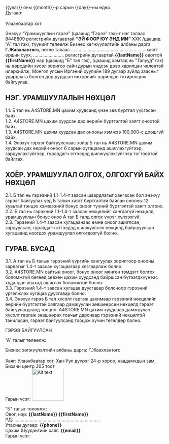 {{year}} оны {{month}}-р сарын {{day}}-ны өдөр<br>                        Дугаар:<br>                                      
Улаанбаатар хот<br>

Энэхүү “Урамшууллын гэрээ” (цаашид “Гэрээ” гэх)-г нэг талаас 8448809 регистрийн дугаартай **“ЭЙ ФООР ЮҮ ЭНД МИ”** ХХК /цаашид “А” тал гэх/, түүнийг төлөөлж Бизнес хөгжүүлэлтийн албаны дарга **Г.Жавхлантөгс**, нөгөө талаас ...........................................................хаягт оршин суух, ........................ регистрийн дугаартай **{{lastName}}** овогтой **{{firstName}}** нар (цаашид “Б” тал гэх), (цаашид хамтад нь “Талууд” гэх) нь өөрсдийн хүсэл зоригоо сайн дурын үндсэн дээр харилцан чөлөөтэй илэрхийлж, Монгол улсын Иргэний хуулийн 189 дугаар зүйлд заасныг удирдлага болгон дор дурдсан нөхцөлийг харилцан тохиролцож байгуулав.

## НЭГ. УРАМШУУЛАЛЫН НӨХЦӨЛ
1.1. Б тал нь A4STORE.MN цахим хуудсанд үнэн зөв бүртгэл үүсгэсэн байх.<br> 
1.2. A4STORE.MN цахим хуудсан дах өөрийн бүртгэлтэй хаягт оноотой байх.<br>
1.3. A4STORE.MN цахим хуудсан дах онооны хэмжээ 100,000-с доошгүй байх.<br>
1.4. Энэхүү гэрээг байгуулснаас хойш Б тал нь A4STORE.MN цахим хуудсан дах өөрийн оноог 6 сарын хугацаанд ашиглахгүйгээр, зарцуулахгүйгээр, гуравдагч этгээдэд шилжүүлэхгүйгээр тогтвортой байлгах.<br>

## ХОЁР. УРАМШУУЛАЛ ОЛГОХ, ОЛГОХГҮЙ БАЙХ НӨХЦӨЛ
2.1. Б тал нь гэрээний 1.1-1.4-т заасан шаардлагыг хангасан бол энэхүү гэрээг байгуулах үед Б талын хаягт бүртгэлтэй байсан онооны 12 хувьтай тэнцэх хэмжээний бонус оноог түүний бүртгэлтэй хаягт олгоно.<br> 
2.2. Б тал нь гэрээний 1.1-1.4-т заасан нөхцөлийг хангаагүй нөхцөлд урамшууллын бонус оноо А тал Б талд олгох үүрэг хүлээхгүй.<br>
2.3. Гэрээний 1.4-т заасан хугацаанаас өмнө оноог ашиглсан, зарцуулсан, гуравдагч этгээдэд шилжүүлсэн нөхцөлд байршуулсан хугацаанд ноогдох урамшуулал олгогдохгүй болно.<br>

## ГУРАВ. БУСАД
3.1. А тал нь Б талын гэрээний үүргийн хангуулах зорилгоор онооны зарлагыг 1.4-т заасан хугацаагаар хязгаарлаж болно.<br>
3.2. A4STORE.MN сайтын оноог, бонус оноог мөнгөн тэмдэгт болгох боломжгүй бөгөөд зөвхөн цахим хуудсанд байршсан бүтээгдхүүнээс худалдан авахад ашиглах боломжтой болно.<br>
3.3. Гэрээний 1.4-т заасан хугацаа дуусгавар болсноор гэрээний үргэлжлэх хугацаа дуусгавар болно.<br>
3.4. Энэхүү гэрээ Б тал хүсэлт гаргаж цахимаар гэрээний нөхцөлийг өөрийн бүртгэлтэй хаягаар дамжуулан зөвшөөрсөн нөхцөлд гэрээг байгуулагдсанд тооцно. A4STORE.MN цахим хуудсаар дамжуулан хүсэлт гаргаж зөвшөөрөх товчыг дарснаар гэрээний нөхцөлтэй танилцсан, гэрээг байгуулсанд тооцож хүчин төгөлдөр болно.<br>

ГЭРЭЭ БАЙГУУЛСАН<br>

“А” талыг төлөөлж:<br> 
 
Бизнес хөгжүүлэлтийн албаны дарга: Г.Жавхлантөгс<br>          
Хаяг: Улаанбаатар хот, Хан-Уул дүүрэг 24-р хороо, наадамчдын зам, Бизачи центр 305 тоот<br>
Гарын үсэг: <img src="https://firebasestorage.googleapis.com/v0/b/a4mongolia.appspot.com/o/signature%2FjavkhaaSign.png?alt=media&token=cf0cf429-d92f-4ed4-97a5-19ccedd44d1a" alt="Alt text" width="100">

“Б" талыг төлөөлж:<br>
Овог, нэр: **{{lastName}} {{firstName}}**<br>
РД: ...................................................................<br>
Утасны дугаар: **{{phone}}**<br> 
Цахим Шуудангийн хаяг: **{{email}}**<br>
Гарын үсэг:<br>
	
                                                                                                                               




